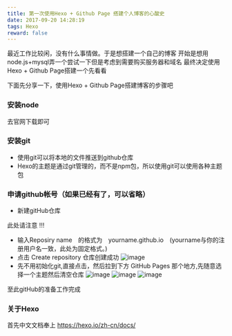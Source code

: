 ```yaml
---
title: 第一次使用Hexo + Github Page 搭建个人博客的心酸史
date: 2017-09-20 14:28:19
tags: Hexo
reward: false
---
```


最近工作比较闲，没有什么事情做。于是想搭建一个自己的博客
开始是想用node.js+mysql弄一个尝试一下但是考虑到需要购买服务器和域名
最终决定使用Hexo + Github Page搭建一个先看看<!--more-->


下面先分享一下，使用Hexo + Github Page搭建博客的步骤吧

### 安装node

去官网下载即可

### 安装git

- 使用git可以将本地的文件推送到github仓库
- Hexo的主题是通过git管理的，而不是npm包，所以使用git可以使用各种主题包

### 申请github帐号（如果已经有了，可以省略）

- 新建gitHub仓库

此处请注意 !!!
- 输入Reposiry name　的格式为　yourname.github.io　(yourname与你的注册用户名一致，此处为固定格式。) 
- 点击  Create repository 仓库创建成功
![image](/img/artImg/09-20_one.png)
- 先不用初始化git,直接点击，然后拉到下方 GitHub Pages 那个地方,先随意选择一个主题然后清空仓库
![image](/img/artImg/09202.png)
![image](/img/artImg/09203.png)
![image](/img/artImg/09024.png)


至此gitHub的准备工作完成

### 关于Hexo

 首先中文文档奉上 https://hexo.io/zh-cn/docs/